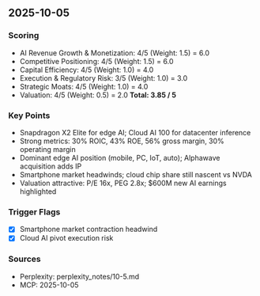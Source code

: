 ## 2025-10-05

### Scoring
- AI Revenue Growth & Monetization: 4/5 (Weight: 1.5) = 6.0
- Competitive Positioning: 4/5 (Weight: 1.5) = 6.0
- Capital Efficiency: 4/5 (Weight: 1.0) = 4.0
- Execution & Regulatory Risk: 3/5 (Weight: 1.0) = 3.0
- Strategic Moats: 4/5 (Weight: 1.0) = 4.0
- Valuation: 4/5 (Weight: 0.5) = 2.0
**Total: 3.85 / 5**

### Key Points
- Snapdragon X2 Elite for edge AI; Cloud AI 100 for datacenter inference
- Strong metrics: 30% ROIC, 43% ROE, 56% gross margin, 30% operating margin
- Dominant edge AI position (mobile, PC, IoT, auto); Alphawave acquisition adds IP
- Smartphone market headwinds; cloud chip share still nascent vs NVDA
- Valuation attractive: P/E 16x, PEG 2.8x; $600M new AI earnings highlighted

### Trigger Flags
- [x] Smartphone market contraction headwind
- [x] Cloud AI pivot execution risk

### Sources
- Perplexity: perplexity_notes/10-5.md
- MCP: 2025-10-05
